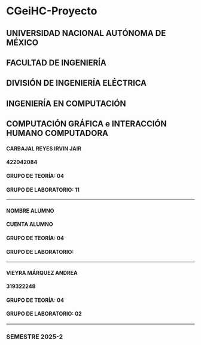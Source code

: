 # CGeiHC-Proyecto
## UNIVERSIDAD NACIONAL AUTÓNOMA DE MÉXICO
## FACULTAD DE INGENIERÍA
## DIVISIÓN DE INGENIERÍA ELÉCTRICA
## INGENIERÍA EN COMPUTACIÓN
## COMPUTACIÓN GRÁFICA e INTERACCIÓN HUMANO COMPUTADORA
#### CARBAJAL REYES IRVIN JAIR
#### 422042084
#### GRUPO DE TEORÍA: 04
#### GRUPO DE LABORATORIO: 11
___
#### NOMBRE ALUMNO
#### CUENTA ALUMNO
#### GRUPO DE TEORÍA: 04
#### GRUPO DE LABORATORIO: 
___
#### VIEYRA MÁRQUEZ ANDREA
#### 319322248
#### GRUPO DE TEORÍA: 04
#### GRUPO DE LABORATORIO: 02 
___
### SEMESTRE 2025-2

